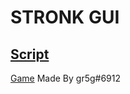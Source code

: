 # STRONK GUI
## [Script](https://raw.githubusercontent.com/LagunRepos/strong-gui/main/source)
[Game](https://roblox.com/games/6875469709)
Made By gr5g#6912
